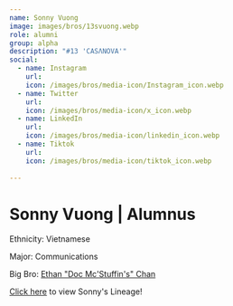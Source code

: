 ```yaml
---
name: Sonny Vuong
image: images/bros/13svuong.webp
role: alumni
group: alpha
description: "#13 'CASΛNOVA'"
social: 
  - name: Instagram
    url: 
    icon: /images/bros/media-icon/Instagram_icon.webp
  - name: Twitter
    url:
    icon: /images/bros/media-icon/x_icon.webp
  - name: LinkedIn
    url: 
    icon: /images/bros/media-icon/linkedin_icon.webp
  - name: Tiktok
    url: 
    icon: /images/bros/media-icon/tiktok_icon.webp
            
---
```


# Sonny Vuong | Alumnus
Ethnicity: Vietnamese

Major: Communications

Big Bro: [Ethan "Doc Mc'Stuffin's" Chan](01echan)

[Click here](/ujis/) to view Sonny's Lineage!